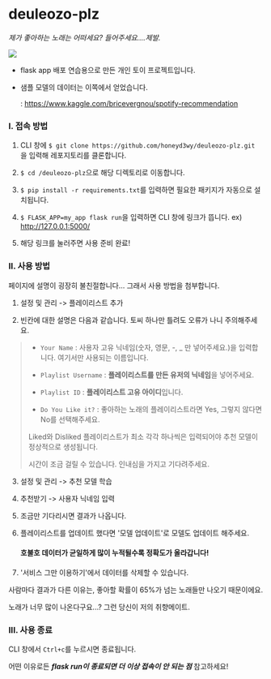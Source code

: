 # deuleozo-plz
_제가 좋아하는 노래는 어떠세요? 들어주세요....제발._

![](https://drive.google.com/file/d/1JUZRMkaYuyxDW3p3ko-w9UCFODWKttTu/view?usp=sharing)

- flask app 배포 연습용으로 만든 개인 토이 프로젝트입니다.

- 샘플 모델의 데이터는 이쪽에서 얻었습니다.

  : https://www.kaggle.com/bricevergnou/spotify-recommendation



### I. 접속 방법
1. CLI 창에 `$ git clone https://github.com/honeyd3wy/deuleozo-plz.git` 을 입력해 레포지토리를 클론합니다.

2. `$ cd /deuleozo-plz`으로 해당 디렉토리로 이동합니다.

3. `$ pip install -r requirements.txt`를 입력하면 필요한 패키지가 자동으로 설치됩니다.
 
4. `$ FLASK_APP=my_app flask run`을 입력하면 CLI 창에 링크가 뜹니다. ex) http://127.0.0.1:5000/

5. 해당 링크를 눌러주면 사용 준비 완료!



### II. 사용 방법
페이지에 설명이 굉장히 불친절합니다... 그래서 사용 방법을 첨부합니다.

1. 설정 및 관리 -> 플레이리스트 추가

2. 빈칸에 대한 설명은 다음과 같습니다. 토씨 하나만 틀려도 오류가 나니 주의해주세요.

>  - `Your Name` : 사용자 고유 닉네임(숫자, 영문, -, _ 만 넣어주세요.)을 입력합니다. 여기서만 사용되는 이름입니다.
>  
>  - `Playlist Username` : **플레이리스트를 만든 유저의 닉네임**을 넣어주세요. 
>  
>  - `Playlist ID` : **플레이리스트 고유 아이디**입니다.
>  
>  - `Do You Like it?` : 좋아하는 노래의 플레이리스트라면 Yes, 그렇지 않다면 No를 선택해주세요.
>  
>  Liked와 Disliked 플레이리스트가 최소 각각 하나씩은 입력되어야 추천 모델이 정상적으로 생성됩니다.
>  
>  시간이 조금 걸릴 수 있습니다. 인내심을 가지고 기다려주세요.

3. 설정 및 관리 -> 추천 모델 학습

4. 추천받기 -> 사용자 닉네임 입력

5. 조금만 기다리시면 결과가 나옵니다.

6. 플레이리스트를 업데이트 했다면 '모델 업데이트'로 모델도 업데이트 해주세요.


      #### 호불호 데이터가 균일하게 많이 누적될수록 정확도가 올라갑니다!


7. '서비스 그만 이용하기'에서 데이터를 삭제할 수 있습니다. 



사람마다 결과가 다른 이유는, 좋아할 확률이 65%가 넘는 노래들만 나오기 때문이에요.

노래가 너무 많이 나온다구요...? 그런 당신이 저의 취향메이트.



### III. 사용 종료

CLI 창에서 `Ctrl+c`를 누르시면 종료됩니다.

어떤 이유로든 ***flask run이 종료되면 더 이상 접속이 안 되는 점*** 참고하세요!
